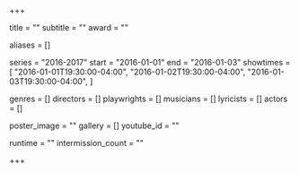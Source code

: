 +++

title = ""
subtitle = ""
award = ""

aliases = []

series = "2016-2017"
start = "2016-01-01"
end = "2016-01-03"
showtimes = [
  "2016-01-01T19:30:00-04:00",
  "2016-01-02T19:30:00-04:00",
  "2016-01-03T19:30:00-04:00",
]

genres = []
directors = []
playwrights = []
musicians = []
lyricists = []
actors = []

poster_image = ""
gallery = []
youtube_id = ""

runtime = ""
intermission_count = ""

+++
